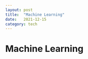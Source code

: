 ```yaml
---
layout: post
title:  "Machine Learning"
date:   2021-12-15 
category: tech
---
```


# Machine Learning
